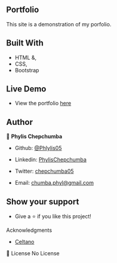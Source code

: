 ## Portfolio
This site is a demonstration of my porfolio.

## Built With

- HTML &,
- CSS,
- Bootstrap

## Live Demo

- View the portfolio [here](https://phylis05.github.io/Portfolio/)

## Author
 
👤 **Phylis Chepchumba**

- Github: [@Phlylis05](https://github.com/Phlylis05)
- Linkedin: [PhylisChepchumba](https://linkedin.com/PhylisChepchumba)
- Twitter: [chepchumba05](https://twitter.com/phyl_chumba)

- Email: chumba.phyl@gmail.com
## Show your support

- Give a ⭐️ if you like this project!

Acknowledgments
- [Celtano](https://themeforest.net/user/celtano)

📝 License
No License

